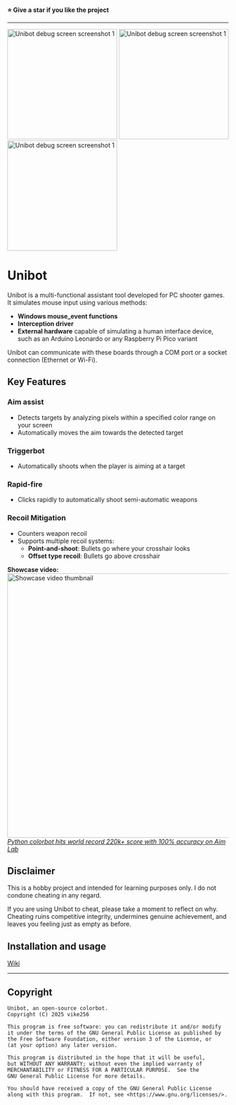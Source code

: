 **⭐ Give a star if you like the project**  

---


<img src=https://camo.githubusercontent.com/1bf6025c2892bcaa72e12ef11eb0a4b9186fc7b8dcf201499a25f59ba2bbf984/68747470733a2f2f692e696d6775722e636f6d2f354550714349342e706e67 alt="Unibot debug screen screenshot 1" height="250" width=auto> <img src=https://camo.githubusercontent.com/f0a555e5795f0ea3b832115724b0b4c19570171c10c6e5a01cdfcfd20db857e3/68747470733a2f2f692e696d6775722e636f6d2f5276354e55556b2e706e67 alt="Unibot debug screen screenshot 1" height="250" width=auto> <img src=https://camo.githubusercontent.com/57e18d9b3cb360d0dce7267eeb0c860573b595e7cd530179c7dda56186122fcb/68747470733a2f2f692e696d6775722e636f6d2f433365364e62322e706e67 alt="Unibot debug screen screenshot 1" height="250" width=auto> 

# Unibot

Unibot is a multi-functional assistant tool developed for PC shooter games. It simulates mouse input using various methods:  
- **Windows mouse_event functions**
- **Interception driver**
- **External hardware** capable of simulating a human interface device, such as an Arduino Leonardo or any Raspberry Pi Pico variant

Unibot can communicate with these boards through a COM port or a socket connection (Ethernet or Wi-Fi).

## Key Features  

### Aim assist
- Detects targets by analyzing pixels within a specified color range on your screen
- Automatically moves the aim towards the detected target

### Triggerbot
- Automatically shoots when the player is aiming at a target

### Rapid-fire
- Clicks rapidly to automatically shoot semi-automatic weapons

### Recoil Mitigation
- Counters weapon recoil
- Supports multiple recoil systems:
  - **Point-and-shoot**: Bullets go where your crosshair looks
  - **Offset type recoil**: Bullets go above crosshair
  
**Showcase video:**  
<a href="https://youtube.com/watch?v=8LUBfXCIu6I" target=_blank><img src="https://i.imgur.com/tNO8ZMF.png" alt="Showcase video thumbnail" width="600"></a>    
[*Python colorbot hits world record 220k+ score with 100% accuracy on Aim Lab*](https://youtube.com/watch?v=8LUBfXCIu6I)

## Disclaimer
  
This is a hobby project and intended for learning purposes only. I do not condone cheating in any regard. 

If you are using Unibot to cheat, please take a moment to reflect on why. Cheating ruins competitive integrity, undermines genuine achievement, and leaves you feeling just as empty as before.

## Installation and usage
[Wiki](https://github.com/vike256/Unibot/wiki/Guide)  

---

## Copyright
```
Unibot, an open-source colorbot.
Copyright (C) 2025 vike256

This program is free software: you can redistribute it and/or modify
it under the terms of the GNU General Public License as published by
the Free Software Foundation, either version 3 of the License, or
(at your option) any later version.

This program is distributed in the hope that it will be useful,
but WITHOUT ANY WARRANTY; without even the implied warranty of
MERCHANTABILITY or FITNESS FOR A PARTICULAR PURPOSE.  See the
GNU General Public License for more details.

You should have received a copy of the GNU General Public License
along with this program.  If not, see <https://www.gnu.org/licenses/>.
```

